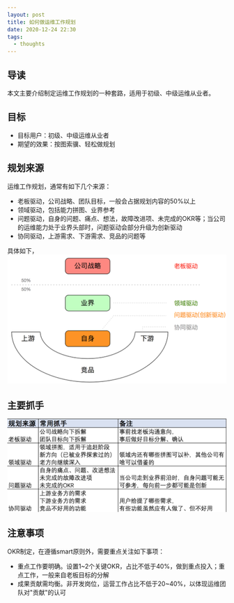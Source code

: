 ```yaml
---
layout: post
title: 如何做运维工作规划
date: 2020-12-24 22:30
tags:
  - thoughts
---
```


## 导读
本文主要介绍制定运维工作规划的一种套路，适用于初级、中级运维从业者。

## 目标
- 目标用户：初级、中级运维从业者
- 期望的效果：按图索骥、轻松做规划

## 规划来源
运维工作规划，通常有如下几个来源：

- 老板驱动，公司战略、团队目标，一般会占据规划内容的50%以上
- 领域驱动，包括能力拼图、业界参考
- 问题驱动，自身的问题、痛点、想法，故障改进项、未完成的OKR等；当公司的运维能力处于业界头部时，问题驱动会部分升级为创新驱动
- 协同驱动，上游需求、下游需求、竞品的问题等

具体如下，
![page.png](https://raw.githubusercontent.com/niean/niean.github.io/master/images/20201224/okr-parts.png)


## 主要抓手
![page.png](https://raw.githubusercontent.com/niean/niean.github.io/master/images/20201224/okr-methods.png)


## 注意事项
OKR制定，在遵循smart原则外，需要重点关注如下事项：

- 重点工作要明确。设置1~2个关键OKR，占比不低于40%，做到重点投入；重点工作，一般来自老板目标的分解
- 成果贡献需均衡。非开发岗位，运营工作占比不低于20~40%，以体现运维团队对"贡献"的认可

